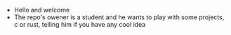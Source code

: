 - Hello and welcome
- The repo's owener is a student and he wants to play with some projects, c or rust, telling him if you have any cool idea
